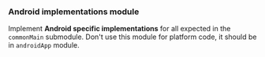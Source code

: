 ### Android implementations module
Implement **Android specific implementations** for all expected in the `commonMain` submodule.
Don't use this module for platform code, it should be in `androidApp` module. 